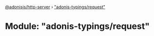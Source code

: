 [@adonisjs/http-server](../README.md) › ["adonis-typings/request"](_adonis_typings_request_.md)

# Module: "adonis-typings/request"


